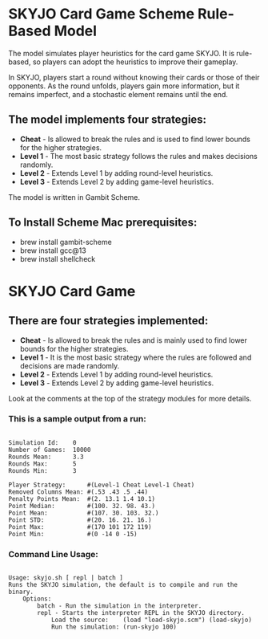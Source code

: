 # SKYJO Card Game Scheme Rule-Based Model

The model simulates player heuristics for the card game SKYJO. It is rule-based, so players can adopt the heuristics to improve their gameplay. 

In SKYJO, players start a round without knowing their cards or those of their opponents. As the round unfolds, players gain more information, but it remains imperfect, and a stochastic element remains until the end.

## The model implements four strategies:
* **Cheat** - Is allowed to break the rules and is used to find lower bounds for the higher strategies.
* **Level 1** - The most basic strategy follows the rules and makes decisions randomly.
* **Level 2** - Extends Level 1 by adding round-level heuristics.
* **Level 3** - Extends Level 2 by adding game-level heuristics.

The model is written in Gambit Scheme.

## To Install Scheme Mac prerequisites:
* brew install gambit-scheme
* brew install gcc@13
* brew install shellcheck

# SKYJO Card Game

## There are four strategies implemented:
* **Cheat** - Is allowed to break the rules and is mainly used to find lower bounds for the higher strategies.
* **Level 1** - It is the most basic strategy where the rules are followed and decisions are made randomly.
* **Level 2** - Extends Level 1 by adding round-level heuristics.
* **Level 3** - Extends Level 2 by adding game-level heuristics.

Look at the comments at the top of the strategy modules for  more details.

### This is a sample output from a run:

```

Simulation Id:    0
Number of Games:  10000
Rounds Mean:      3.3
Rounds Max:       5
Rounds Min:       3

Player Strategy:      #(Level-1 Cheat Level-1 Cheat)
Removed Columns Mean: #(.53 .43 .5 .44)
Penalty Points Mean:  #(2. 13.1 1.4 10.1)
Point Median:         #(100. 32. 98. 43.)
Point Mean:           #(107. 30. 103. 32.)
Point STD:            #(20. 16. 21. 16.)
Point Max:            #(170 101 172 119)
Point Min:            #(0 -14 0 -15)

```

### Command Line Usage:

```

Usage: skyjo.sh [ repl | batch ]
Runs the SKYJO simulation, the default is to compile and run the binary.
    Options:
        batch - Run the simulation in the interpreter.
        repl - Starts the interpreter REPL in the SKYJO directory.
            Load the source:    (load "load-skyjo.scm") (load-skyjo)
            Run the simulation: (run-skyjo 100)

```


 
